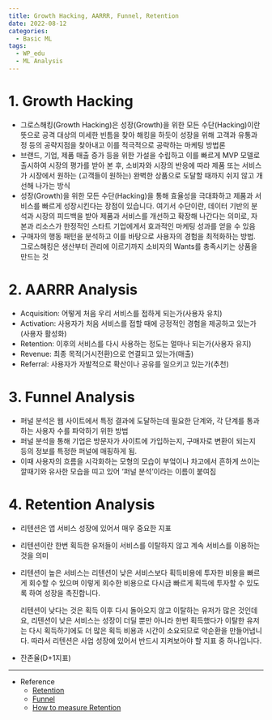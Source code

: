 ```yaml
---
title: Growth Hacking, AARRR, Funnel, Retention
date: 2022-08-12
categories:
  - Basic ML 
tags: 
  - WP_edu
  - ML Analysis
---
```


# 1. Growth Hacking

- 그로스해킹(Growth Hacking)은 성장(Growth)을 위한 모든 수단(Hacking)이란 뜻으로 공격 대상의 미세한 빈틈을 찾아 해킹을 하듯이 성장을 위해 고객과 유통과정 등의 공략지점을 찾아내고 이를 적극적으로 공략하는 마케팅 방법론
- 브랜드, 기업, 제품 매출 증가 등을 위한 가설을 수립하고 이를 빠르게 MVP 모델로 출시하여 시장의 평가를 받아 본 후, 소비자와 시장의 반응에 따라 제품 또는 서비스가 시장에서 원하는 (고객들이 원하는) 완벽한 상품으로 도달할 때까지 쉬지 않고 개선해 나가는 방식
- 성장(Growth)을 위한 모든 수단(Hacking)을 통해 효율성을 극대화하고 제품과 서비스를 빠르게 성장시킨다는 장점이 있습니다. 여기서 수단이란, 데이터 기반의 분석과 시장의 피드백을 받아 제품과 서비스를 개선하고 확장해 나간다는 의미로, 자본과 리소스가 한정적인 스타트 기업에게서 효과적인 마케팅 성과를 얻을 수 있음
- 구매자의 행동 패턴을 분석하고 이를 바탕으로 사용자의 경험을 최적화하는 방법. 그로스해킹은 생산부터 관리에 이르기까지 소비자의 Wants를 충족시키는 상품을 만드는 것

# 2. AARRR Analysis

- Acquisition: 어떻게 처음 우리 서비스를 접하게 되는가(사용자 유치)
- Activation: 사용자가 처음 서비스를 접할 때에 긍정적인 경험을 제공하고 있는가(사용자 활성화)
- Retention: 이후의 서비스를 다시 사용하는 정도는 얼마나 되는가(사용자 유지)
- Revenue: 최종 목적(거시전환)으로 연결되고 있는가(매출)
- Referral: 사용자가 자발적으로 확산이나 공유를 일으키고 있는가(추천)

# 3. Funnel Analysis

- 퍼널 분석은 웹 사이트에서 특정 결과에 도달하는데 필요한 단계와, 각 단계를 통과하는 사용자 수를 파악하기 위한 방법
- 퍼널 분석을 통해 기업은 방문자가 사이트에 가입하는지, 구매자로 변환이 되는지 등의 정보를 특정한 퍼널에 매핑하게 됨.
- 이때 사용자의 흐름을 시각화하는 모형의 모습이 부엌이나 차고에서 흔하게 쓰이는 깔때기와 유사한 모습을 띠고 있어 ‘퍼널 분석’이라는 이름이 붙여짐

# 4. Retention Analysis

- 리텐션은 앱 서비스 성장에 있어서 매우 중요한 지표
- 리텐션이란 한번 획득한 유저들이 서비스를 이탈하지 않고 계속 서비스를 이용하는 것을 의미
- 리텐션이 높은 서비스는 리텐션이 낮은 서비스보다 획득비용에 투자한 비용을 빠르게 회수할 수 있으며 이렇게 회수한 비용으로 다시금 빠르게 획득에 투자할 수 있도록 하여 성장을 촉진합니다.
    
    리텐션이 낮다는 것은 획득 이후 다시 돌아오지 않고 이탈하는 유저가 많은 것인데요, 리텐션이 낮은 서비스는 성장이 더딜 뿐만 아니라 한번 획득했다가 이탈한 유저는 다시 획득하기에도 더 많은 획득 비용과 시간이 소요되므로 악순환을 만들어냅니다. 따라서 리텐션은 사업 성장에 있어서 반드시 지켜보아야 할 지표 중 하나입니다.
    
- 잔존율(D+1지표)

---

- Reference
  - [Retention](https://liftoff.io/ko/blog/taling-strategies-for-user-retention/)
  - [Funnel](https://mixpanel.com/ko/blog/funnel-analysis/)
  - [How to measure Retention](https://blog.ab180.co/posts/retention-series-3-1)